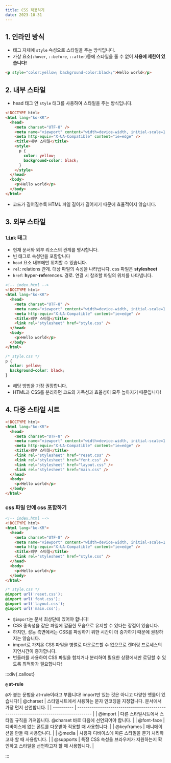 ```yaml
---
title: CSS 적용하기
date: 2023-10-31
---
```


## 1. 인라인 방식

- 태그 자체에 `style` 속성으로 스타일을 주는 방식입니다.
- 가상 요소(`:hover`, `::before`, `::after`)등에 스타일을 줄 수 없어 **사용에 제한이 있습니다!**

```html
<p style="color:yellow; background-color:black;">Hello world</p>
```

## 2. 내부 스타일

- head 태그 안 `style` 태그를 사용하여 스타일을 주는 방식입니다.

```html
<!DOCTYPE html>
<html lang="ko-KR">
  <head>
    <meta charset="UTF-8" />
    <meta name="viewport" content="width=device-width, initial-scale=1.0" />
    <meta http-equiv="X-UA-Compatible" content="ie=edge" />
    <title>내부 스타일</title>
    <style>
      p {
        color: yellow;
        background-color: black;
      }
    </style>
  </head>
  <body>
    <p>Hello world</p>
  </body>
</html>
```

- 코드가 길어질수록 HTML 파일 길이가 길어지기 때문에 효율적이지 않습니다.

## 3. 외부 스타일

### `link` 태그

- 현재 문서와 외부 리소스의 관계를 명시합니다.
- 빈 태그로 속성만을 포함합니다
- `head` 요소 내부에만 위치할 수 있습니다.
- `rel`: relations 관계. 대상 파일의 속성을 나타냅니다. css 파일은 **stylesheet**
- `href`: **h**yper-**ref**erences. 경로. 연결 시 참조할 파일의 위치를 나타냅니다.

```html
<!-- index.html -->
<!DOCTYPE html>
<html lang="ko-KR">
  <head>
    <meta charset="UTF-8" />
    <meta name="viewport" content="width=device-width, initial-scale=1.0" />
    <meta http-equiv="X-UA-Compatible" content="ie=edge" />
    <title>외부 스타일</title>
    <link rel="stylesheet" href="style.css" />
  </head>
  <body>
    <p>Hello world</p>
  </body>
</html>
```

```css
/* style.css */
p {
  color: yellow;
  background-color: black;
}
```

- 해당 방법을 가장 권장합니다.
- HTML과 CSS를 분리하면 코드의 가독성과 효율성이 모두 높아지기 때문입니다!

## 4. 다중 스타일 시트

```html
<!DOCTYPE html>
<html lang="ko-KR">
  <head>
    <meta charset="UTF-8" />
    <meta name="viewport" content="width=device-width, initial-scale=1.0" />
    <meta http-equiv="X-UA-Compatible" content="ie=edge" />
    <title>외부 스타일</title>
    <link rel="stylesheet" href="reset.css" />
    <link rel="stylesheet" href="font.css" />
    <link rel="stylesheet" href="layout.css" />
    <link rel="stylesheet" href="main.css" />
  </head>
  <body>
    <p>Hello world</p>
  </body>
</html>
```

### css 파일 안에 css 포함하기

```html
<!-- index.html -->
<!DOCTYPE html>
<html lang="ko-KR">
  <head>
    <meta charset="UTF-8" />
    <meta name="viewport" content="width=device-width, initial-scale=1.0" />
    <meta http-equiv="X-UA-Compatible" content="ie=edge" />
    <title>외부 스타일</title>
    <link rel="stylesheet" href="style.css" />
  </head>
  <body>
    <p>Hello world</p>
  </body>
</html>
```

```css
/* style.css */
@import url('reset.css');
@import url('font.css');
@import url('layout.css');
@import url('main.css');
```

- `@import`는 문서 최상단에 있어야 합니다!
- CSS 종속성을 같은 파일에 깔끔한 모습으로 유지할 수 있다는 장점이 있습니다.
- 하지만, 성능 측면에서는 CSS를 파싱하기 위한 시간이 더 증가하기 때문에 권장하지는 않습니다.
- import로 가져온 CSS 파일을 병렬로 다운로드할 수 없으므로 렌더링 프로세스의 지연시간이 증가합니다.
- 번들러를 사용하여 CSS 파일을 합치거나 분리하여 필요한 상황에서만 로딩할 수 있도록 최적화가 필요합니다!

:::div{.callout}

**`@` at-rule**

`@`가 붙는 문법을 at-rule이라고 부릅니다! import만 있는 것은 아니고 다양한 엣룰이 있습니다!
| @charset | 스타일시트에서 사용하는 문자 인코딩을 지정합니다. 문서에서 가장 먼저 선언합니다. |
| ---------- | ------------------------------------------------------------------------------------- |
| @import | 다른 스타일시트에서 스타일 규칙을 가져옵니다. @charset 바로 다음에 선언되어야 합니다. |
| @font-face | 디바이스에 없는 폰트를 다운받아 적용할 때 사용합니다. |
| @keyframes | 애니메이션을 만들 때 사용합니다. |
| @media | 사용자 디바이스에 따른 스타일을 분기 처리하고자 할 때 사용합니다. |
| @supports | 특정 CSS 속성을 브라우저가 지원하는지 확인하고 스타일을 선언하고자 할 때 사용합니다. |

:::
